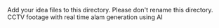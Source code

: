 Add your idea files to this directory. Please don't rename this directory.
CCTV footage with real time alam generation using AI
